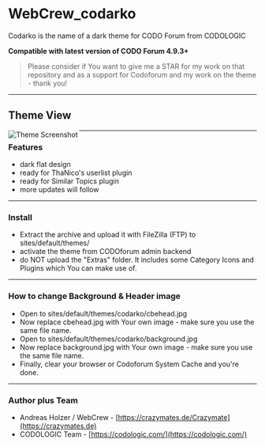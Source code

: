 # WebCrew_codarko
 Codarko is the name of a dark theme for CODO Forum from CODOLOGIC

**Compatible with latest version of CODO Forum 4.9.3+**

> Please consider if You want to give me a STAR for my work on that repository and as a support for Codoforum and my work on the theme - thank you!

***


## Theme View
<a href="http://crazymates.de">
    <img src="https://github.com/WebCrew/WebCrew_codarko/blob/master/thumbnail.png?raw=true" alt="Theme Screenshot"
         title="CODO Forum Codarko Theme - Standard View" align="left" />
</a>

***



### Features
- dark flat design
- ready for ThaNico's userlist plugin
- ready for Similar Topics plugin
- more updates will follow

***



### Install
- Extract the archive and upload it with FileZilla (FTP) to sites/default/themes/
- activate the theme from CODOforum admin backend
- do NOT upload the "Extras" folder. It includes some Category Icons and Plugins which You can make use of.

***


### How to change Background & Header image
- Open to sites/default/themes/codarko/cbehead.jpg
- Now replace cbehead.jpg with Your own image - make sure you use the same file name.
- Open to sites/default/themes/codarko/background.jpg
- Now replace background.jpg with Your own image - make sure you use the same file name.
- Finally, clear your browser or Codoforum System Cache and you're done.

***



### Author plus Team
- Andreas Holzer / WebCrew - [https://crazymates.de/Crazymate](https://crazymates.de)
- CODOLOGIC Team - [https://codologic.com/](https://codologic.com/)

